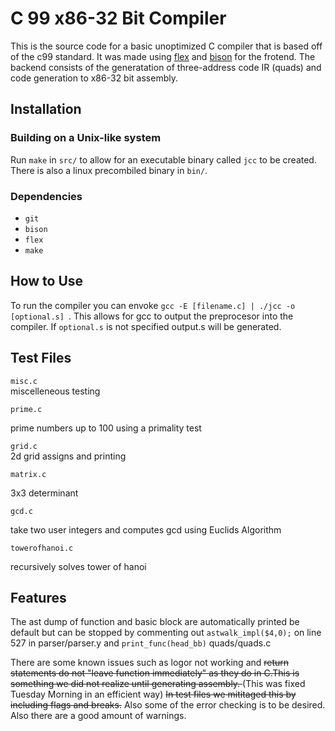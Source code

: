 # C 99  x86-32 Bit Compiler
This is the source code for a basic unoptimized C compiler that is based off of the c99 standard. It was made using [flex](https://github.com/westes/flex) and [bison](https://www.gnu.org/software/bison/) for the frotend. The backend consists of the generatation of three-address code IR (quads) and code generation to x86-32 bit assembly. 
## Installation
### Building on a Unix-like system
Run ```make``` in ```src/``` to allow for an executable binary called ```jcc``` to be created. There is also a linux precombiled binary in ```bin/```. 
### Dependencies
- ```git```
- ```bison``` 
- ```flex```
- ```make```

## How to Use
To run the compiler you can envoke ```gcc -E [filename.c] | ./jcc -o [optional.s] ```. This allows for gcc to output the preprocesor into the compiler. If ```optional.s``` is not specified output.s will be generated. 
## Test Files
```misc.c```  
miscelleneous testing

```prime.c```  

prime numbers up to 100 using a primality test

```grid.c```  
2d grid assigns and printing

```matrix.c```

3x3 determinant 

```gcd.c```

take two user integers and computes gcd using Euclids Algorithm

```towerofhanoi.c``` 

recursively solves tower of hanoi
## Features




The ast dump of function and basic block are automatically printed be default but can be stopped by commenting out ```astwalk_impl($4,0);``` on line 527 in parser/parser.y and ```print_func(head_bb)```
quads/quads.c

There are some known issues such as logor not working and  <del> return statements do not "leave function immediately" as they do in C.This is something we did not realize until generating assembly.  </del> (This was fixed Tuesday Morning in an efficient way) <del> In test files we mititaged this by including flags  and breaks.</del> Also some of the error checking is to be desired. Also there are a good amount of warnings.
